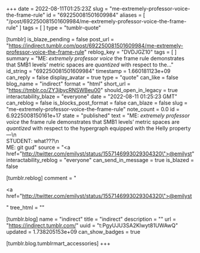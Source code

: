 +++
date = 2022-08-11T01:25:23Z
slug = "me-extremely-professor-voice-the-frame-rule"
id = "692250081501609984"
aliases = [ "/post/692250081501609984/me-extremely-professor-voice-the-frame-rule" ]
tags = [ ]
type = "tumblr-quote"

[tumblr]
is_blaze_pending = false
post_url = "https://indirect.tumblr.com/post/692250081501609984/me-extremely-professor-voice-the-frame-rule"
reblog_key = "DVDJGZ10"
tags = [ ]
summary = "ME: *extremely professor voice* the frame rule demonstrates that SMB1 levels’ metric spaces are *quantized* with respect to the..."
id_string = "692250081501609984"
timestamp = 1.660181123e+09
can_reply = false
display_avatar = true
type = "quote"
can_like = false
blog_name = "indirect"
format = "html"
short_url = "https://tmblr.co/ZY3jbycRNSWBeu00"
should_open_in_legacy = true
interactability_blaze = "everyone"
date = "2022-08-11 01:25:23 GMT"
can_reblog = false
is_blocks_post_format = false
can_blaze = false
slug = "me-extremely-professor-voice-the-frame-rule"
note_count = 0.0
id = 6.9225008150161e+17
state = "published"
text = "ME: *extremely professor voice* the frame rule demonstrates that SMB1 levels&rsquo; metric spaces are *quantized* with respect to the hypergraph equipped with the Helly property—\n<br/>STUDENT: what???\n<br/>ME: git gud"
source = "<a href=\"http://twitter.com/emilyst/status/1557146993029304320\">@emilyst</a>"
interactability_reblog = "everyone"
can_send_in_message = true
is_blazed = false

[tumblr.reblog]
comment = "<p><a href=\"http://twitter.com/emilyst/status/1557146993029304320\">@emilyst</a></p>"
tree_html = ""

[tumblr.blog]
name = "indirect"
title = "indirect"
description = ""
url = "https://indirect.tumblr.com/"
uuid = "t:PgyUJU3SA2Klwyt81UWAwQ"
updated = 1.738205153e+09
can_show_badges = true

[tumblr.blog.tumblrmart_accessories]
+++
